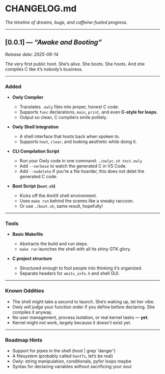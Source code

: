 # CHANGELOG.md  
_The timeline of dreams, bugs, and caffeine-fueled progress._

---

## [0.0.1] — *“Awake and Booting”*  
*Release date: 2025-06-14*

The very first public hoot. She’s alive. She boots. She hoots. And she compiles C like it’s nobody’s business.

---

### Added

- **Owly Compiler**  
  - Translates `.owly` files into proper, honest C code.  
  - Supports `func` declarations, `main`, `print`, and even **C-style for loops**.  
  - Output so clean, C compilers smile politely.  

- **Owly Shell Integration**  
  - A shell interface that hoots back when spoken to.  
  - Supports `hoot`, `clear`, and looking aesthetic while doing it.  

- **CLI Compilation Script**  
  - Run your Owly code in one command: `./owlyc.sh test.owly`  
  - Add `--verbose` to watch the generated C in VS Code.  
  - Add `--nodelete` if you’re a file hoarder, this does not delet the generated C code.  

- **Boot Script (`boot.sh`)**  
  - Kicks off the AmitX shell environment.  
  - Uses `make run` behind the scenes like a sneaky raccoon.  
  - Or use `./boot.sh`, same result, hopefully!
---

### Tools

- **Basic Makefile**  
  - Abstracts the build and run steps.  
  - `make run` launches the shell with all its shiny GTK glory.  

- **C project structure**  
  - Structured enough to fool people into thinking it’s organized.  
  - Separate headers for `amitx_info.h` and shell GUI.

---

### Known Oddities

- The shell might take a second to launch. She’s waking up, let her vibe.  
- Owly *will* judge your function order if you define before declaring. She compiles it anyway.  
- No user management, process isolation, or real kernel tasks — **yet**.
- Kernel might not work, largely because it doesn't exist yet.

---

### Roadmap Hints

- Support for pipes in the shell (hoot | grep 'danger')  
- A filesystem (probably called `hootfs`, let’s be real)  
- Owly: string manipulation, conditionals, pyfor loops maybe  
- Syntax for declaring variables without sacrificing your soul  
